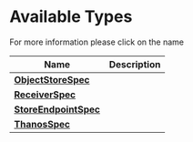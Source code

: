 # Available Types

For more information please click on the name
<center>

| Name | Description |
|---|---|
| **[ObjectStoreSpec](objectstore_types.md)** |  |
| **[ReceiverSpec](receiver_types.md)** |  |
| **[StoreEndpointSpec](storeendpoint_types.md)** |  |
| **[ThanosSpec](thanos_types.md)** |  |
</center>

